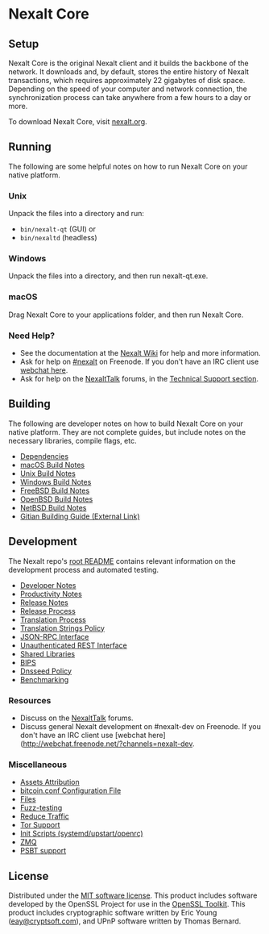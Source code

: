 Nexalt Core
=============

Setup
---------------------
Nexalt Core is the original Nexalt client and it builds the backbone of the network. It downloads and, by default, stores the entire history of Nexalt transactions, which requires approximately 22 gigabytes of disk space. Depending on the speed of your computer and network connection, the synchronization process can take anywhere from a few hours to a day or more.

To download Nexalt Core, visit [nexalt.org](https://nexalt.org/).

Running
---------------------
The following are some helpful notes on how to run Nexalt Core on your native platform.

### Unix

Unpack the files into a directory and run:

- `bin/nexalt-qt` (GUI) or
- `bin/nexaltd` (headless)

### Windows

Unpack the files into a directory, and then run nexalt-qt.exe.

### macOS

Drag Nexalt Core to your applications folder, and then run Nexalt Core.

### Need Help?

* See the documentation at the [Nexalt Wiki](https://nexalt.info/)
for help and more information.
* Ask for help on [#nexalt](http://webchat.freenode.net?channels=nexalt) on Freenode. If you don't have an IRC client use [webchat here](http://webchat.freenode.net?channels=nexalt).
* Ask for help on the [NexaltTalk](https://nexalttalk.io/) forums, in the [Technical Support section](https://nexalttalk.io/c/technical-support).

Building
---------------------
The following are developer notes on how to build Nexalt Core on your native platform. They are not complete guides, but include notes on the necessary libraries, compile flags, etc.

- [Dependencies](dependencies.md)
- [macOS Build Notes](build-osx.md)
- [Unix Build Notes](build-unix.md)
- [Windows Build Notes](build-windows.md)
- [FreeBSD Build Notes](build-freebsd.md)
- [OpenBSD Build Notes](build-openbsd.md)
- [NetBSD Build Notes](build-netbsd.md)
- [Gitian Building Guide (External Link)](https://github.com/bitcoin-core/docs/blob/master/gitian-building.md)

Development
---------------------
The Nexalt repo's [root README](/README.md) contains relevant information on the development process and automated testing.

- [Developer Notes](developer-notes.md)
- [Productivity Notes](productivity.md)
- [Release Notes](release-notes.md)
- [Release Process](release-process.md)
- [Translation Process](translation_process.md)
- [Translation Strings Policy](translation_strings_policy.md)
- [JSON-RPC Interface](JSON-RPC-interface.md)
- [Unauthenticated REST Interface](REST-interface.md)
- [Shared Libraries](shared-libraries.md)
- [BIPS](bips.md)
- [Dnsseed Policy](dnsseed-policy.md)
- [Benchmarking](benchmarking.md)

### Resources
* Discuss on the [NexaltTalk](https://nexalttalk.io/) forums.
* Discuss general Nexalt development on #nexalt-dev on Freenode. If you don't have an IRC client use [webchat here](http://webchat.freenode.net/?channels=nexalt-dev.

### Miscellaneous
- [Assets Attribution](assets-attribution.md)
- [bitcoin.conf Configuration File](bitcoin-conf.md)
- [Files](files.md)
- [Fuzz-testing](fuzzing.md)
- [Reduce Traffic](reduce-traffic.md)
- [Tor Support](tor.md)
- [Init Scripts (systemd/upstart/openrc)](init.md)
- [ZMQ](zmq.md)
- [PSBT support](psbt.md)

License
---------------------
Distributed under the [MIT software license](/COPYING).
This product includes software developed by the OpenSSL Project for use in the [OpenSSL Toolkit](https://www.openssl.org/). This product includes
cryptographic software written by Eric Young ([eay@cryptsoft.com](mailto:eay@cryptsoft.com)), and UPnP software written by Thomas Bernard.

